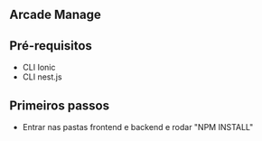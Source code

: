 ## Arcade Manage

## Pré-requisitos
- CLI Ionic
- CLI nest.js

## Primeiros passos
- Entrar nas pastas frontend e backend e rodar "NPM INSTALL"
